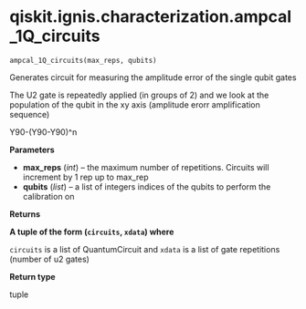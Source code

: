 # qiskit.ignis.characterization.ampcal\_1Q\_circuits

<span id="undefined" />

`ampcal_1Q_circuits(max_reps, qubits)`

Generates circuit for measuring the amplitude error of the single qubit gates

The U2 gate is repeatedly applied (in groups of 2) and we look at the population of the qubit in the xy axis (amplitude erorr amplification sequence)

Y90-(Y90-Y90)^n

**Parameters**

*   **max\_reps** (*int*) – the maximum number of repetitions. Circuits will increment by 1 rep up to max\_rep
*   **qubits** (*list*) – a list of integers indices of the qubits to perform the calibration on

**Returns**

**A tuple of the form (`circuits`, `xdata`) where**

`circuits` is a list of QuantumCircuit and `xdata` is a list of gate repetitions (number of u2 gates)

**Return type**

tuple
